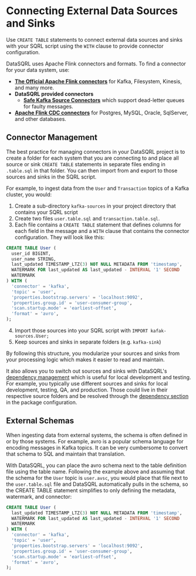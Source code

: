 # Connecting External Data Sources and Sinks

Use `CREATE TABLE` statements to connect external data sources and sinks with your SQRL script using the `WITH` clause to provide connector configuration.

DataSQRL uses Apache Flink connectors and formats. To find a connector for your data system, use:

* **[The Official Apache Flink connectors](https://nightlies.apache.org/flink/flink-docs-release-1.19/docs/connectors/table/overview/)** for Kafka, Filesystem, Kinesis, and many more.
* **DataSQRL provided connectors**
  * **[Safe Kafka Source Connectors](https://github.com/DataSQRL/flink-sql-runner?tab=readme-ov-file#dead-letter-queue-support-for-kafka-sources)** which support dead-letter queues for faulty messages.
* **[Apache Flink CDC connectors](https://nightlies.apache.org/flink/flink-docs-release-1.19/docs/connectors/flink-sources/overview)** for Postgres, MySQL, Oracle, SqlServer, and other databases.

## Connector Management

The best practice for managing connectors in your DataSQRL project is to create a folder for each system that you are connecting to and place all source or sink `CREATE TABLE` statements in separate files ending in `.table.sql` in that folder. You can then import from and export to those sources and sinks in the SQRL script.

For example, to ingest data from the `User` and `Transaction` topics of a Kafka cluster, you would:
1. Create a sub-directory `kafka-sources` in your project directory that contains your SQRL script
2. Create two files `user.table.sql` and `transaction.table.sql`.
3. Each file contains a `CREATE TABLE` statement that defines columns for each field in the message and a `WITH` clause that contains the connector configuration. They will look like this:
```sql
CREATE TABLE User (
  user_id BIGINT,
  user_name STRING,
  last_updated TIMESTAMP_LTZ(3) NOT NULL METADATA FROM 'timestamp',
  WATERMARK FOR last_updated AS last_updated - INTERVAL '1' SECOND
  WATERMARK 
) WITH (
  'connector' = 'kafka',
  'topic' = 'user',
  'properties.bootstrap.servers' = 'localhost:9092',
  'properties.group.id' = 'user-consumer-group',
  'scan.startup.mode' = 'earliest-offset',
  'format' = 'avro',
);
```
4. Import those sources into your SQRL script with `IMPORT kafak-sources.User;`
5. Keep sources and sinks in separate folders (e.g. `kafka-sink`)

By following this structure, you modularize your sources and sinks from your processing logic which makes it easier to read and maintain.

It also allows you to switch out sources and sinks with DataSQRL's [dependency management](configuration#dependencies) which is useful for local development and testing. For example, you typically use different sources and sinks for local development, testing, QA, and production. Those could live in their respective source folders and be resolved through the [dependency section](configuration#dependencies) in the package configuration.

## External Schemas

When ingesting data from external systems, the schema is often defined in or by those systems. For example, avro is a popular schema language for encoding messages in Kafka topics. It can be very cumbersome to convert that schema to SQL and maintain that translation.

With DataSQRL, you can place the avro schema next to the table definition file using the table name.
Following the example above and assuming that the schema for the `User` topic is `user.avsc`, you would place that file next to the `user.table.sql` file and DataSQRL automatically pulls in the schema, so the CREATE TABLE statement simplifies to only defining the metadata, watermark, and connector:
```sql
CREATE TABLE User (
  last_updated TIMESTAMP_LTZ(3) NOT NULL METADATA FROM 'timestamp',
  WATERMARK FOR last_updated AS last_updated - INTERVAL '1' SECOND
  WATERMARK 
) WITH (
  'connector' = 'kafka',
  'topic' = 'user',
  'properties.bootstrap.servers' = 'localhost:9092',
  'properties.group.id' = 'user-consumer-group',
  'scan.startup.mode' = 'earliest-offset',
  'format' = 'avro',
);
```